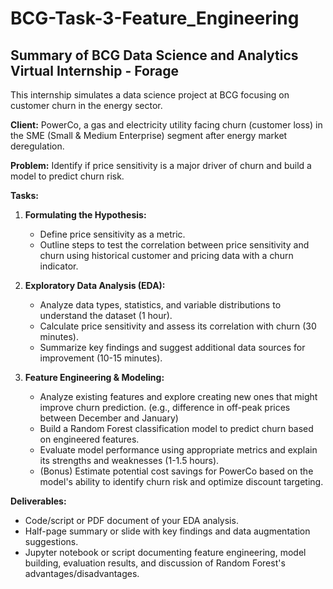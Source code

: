 # BCG-Task-3-Feature_Engineering
## Summary of BCG Data Science and Analytics Virtual Internship - Forage

This internship simulates a data science project at BCG focusing on customer churn in the energy sector.

**Client:** PowerCo, a gas and electricity utility facing churn (customer loss) in the SME (Small & Medium Enterprise) segment after energy market deregulation.

**Problem:**  Identify if price sensitivity is a major driver of churn and build a model to predict churn risk.

**Tasks:**

1. **Formulating the Hypothesis:**
    *  Define price sensitivity as a metric.
    *  Outline steps to test the correlation between price sensitivity and churn using historical customer and pricing data with a churn indicator.

2. **Exploratory Data Analysis (EDA):**
    * Analyze data types, statistics, and variable distributions to understand the dataset (1 hour).
    * Calculate price sensitivity and assess its correlation with churn (30 minutes).
    * Summarize key findings and suggest additional data sources for improvement (10-15 minutes).

3. **Feature Engineering & Modeling:**
    * Analyze existing features and explore creating new ones that might improve churn prediction. (e.g., difference in off-peak prices between December and January)
    * Build a Random Forest classification model to predict churn based on engineered features.
    * Evaluate model performance using appropriate metrics and explain its strengths and weaknesses (1-1.5 hours).
    * (Bonus) Estimate potential cost savings for PowerCo based on the model's ability to identify churn risk and optimize discount targeting.

**Deliverables:**

* Code/script or PDF document of your EDA analysis.
* Half-page summary or slide with key findings and data augmentation suggestions.
* Jupyter notebook or script documenting feature engineering, model building, evaluation results, and discussion of Random Forest's advantages/disadvantages. 
